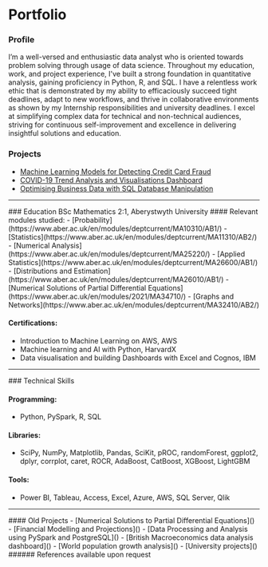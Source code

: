 # Portfolio

### Profile
I’m a well-versed and enthusiastic data analyst who is oriented towards problem solving through usage of data science. Throughout my education, work, and project experience, I've built a strong foundation in quantitative analysis, gaining proficiency in Python, R, and SQL. I have a relentless work ethic that is demonstrated by my ability to efficaciously succeed tight deadlines, adapt to new workflows, and thrive in collaborative environments as shown by my Internship responsibilities and university deadlines. I excel at simplifying complex data for technical and non-technical audiences, striving for continuous self-improvement and excellence in delivering insightful solutions and education.

### Projects
- [Machine Learning Models for Detecting Credit Card Fraud](https://www.kaggle.com/code/tom1123/machine-learning-models-for-credit-card-fraud-dete)
- [COVID-19 Trend Analysis and Visualisations Dashboard](https://github.com/GHtjm/COVID-19-Trend-Analysis-and-Visualisation-Dashboard)
- [Optimising Business Data with SQL Database Manipulation](https://github.com/GHtjm/Optimising-Business-Data-with-SQL-Database-Manipulation) 


<hr size=20>
### Education
BSc Mathematics 2:1,  Aberystwyth University
#### Relevant modules studied:
- [Probability](https://www.aber.ac.uk/en/modules/deptcurrent/MA10310/AB1/)
- [Statistics](https://www.aber.ac.uk/en/modules/deptcurrent/MA11310/AB2/)
- [Numerical Analysis](https://www.aber.ac.uk/en/modules/deptcurrent/MA25220/)
- [Applied Statistics](https://www.aber.ac.uk/en/modules/deptcurrent/MA26600/AB1/)
- [Distributions and Estimation](https://www.aber.ac.uk/en/modules/deptcurrent/MA26010/AB1/)
- [Numerical Solutions of Partial Differential Equations](https://www.aber.ac.uk/en/modules/2021/MA34710/)
- [Graphs and Networks](https://www.aber.ac.uk/en/modules/deptcurrent/MA32410/AB2/)


#### Certifications:
- Introduction to Machine Learning on AWS, AWS
- Machine learning and AI with Python, HarvardX
- Data visualisation and building Dashboards with Excel and Cognos, IBM

<hr size=20>
### Technical Skills

#### Programming: 
- Python, PySpark, R, SQL

#### Libraries: 
- SciPy, NumPy, Matplotlib, Pandas, SciKit, pROC, randomForest, ggplot2, dplyr, corrplot, caret, ROCR, AdaBoost, CatBoost, XGBoost, LightGBM

#### Tools: 
- Power BI, Tableau, Access, Excel, Azure, AWS, SQL Server, Qlik

<hr size=20>
#### Old Projects
- [Numerical Solutions to Partial Differential Equations]()
- [Financial Modelling and Projections]()
- [Data Processing and Analysis using PySpark and PostgreSQL]()
- [British Macroeconomics data analysis dashboard]()
- [World population growth analysis]()
- [University projects]()
###### References available upon request


